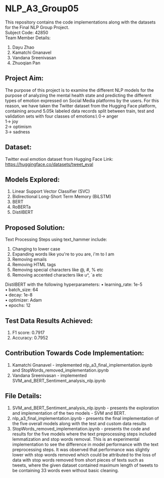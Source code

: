 # NLP_A3_Group05
This repository contains the code implementations along with the datasets for the Final NLP Group Project.\
Subject Code: 42850\
Team Member Details:
1. Dayu Zhao
2. Kamatchi Gnanavel
3. Vandana Sreenivasan  
4. Zhuoqian Pan

## Project Aim:
The purpose of this project is to examine the different NLP models for the purpose of analyzing the mental health state and predicting the different types of emotion expressed on Social Media platforms by the users. For this reason, we have taken the Twitter dataset from the Hugging Face platform, containing around 5.05k labeled data records split between train, test and validation sets with four classes of emotions:\ 
0-> anger\
1-> joy\
2-> optimism\
3-> sadness

## Dataset:
Twitter eval emotion dataset from Hugging Face
Link: https://huggingface.co/datasets/tweet_eval 

## Models Explored:
1. Linear Support Vector Classifier (SVC)
2. Bidirectional Long-Short Term Memory (BiLSTM)
3. BERT
4. RoBERTa
5. DistilBERT
   
## Proposed Solution:
Text Processing Steps using text_hammer include:
1.   Changing to lower case
2.   Expanding words like you're to you are, i'm to I am
3.   Removing emails
4.   Removing HTML tags
5.   Removing special characters like @, #, % etc
6.   Removing accented characters like u^, `a etc

DistilBERT with the following hyperparameters:
•	learning_rate: 1e-5\
•	batch_size: 64\
•	decay: 1e-8\
•	optimizer: Adam\
•	epochs: 12

## Test Data Results Achieved:
1. F1 score: 0.7917
2. Accuracy: 0.7952

## Contribution Towards Code Implementation:
1. Kamatchi Gnanavel - implemented nlp_a3_final_implementation.ipynb and StopWords_removed_implementation.ipynb
2. Vandana Sreenivasan - implemented SVM_and_BERT_Sentiment_analysis_nlp.ipynb

## File Details:
1. SVM_and_BERT_Sentiment_analysis_nlp.ipynb - presents the exploration and implementation of the two models - SVM and BERT.
2. nlp_a3_final_implementation.ipynb - presents the final implementation of the five overall models along with the test and custom data results
3. StopWords_removed_implementation.ipynb - presents the code and results for the five models where the text preprocessing steps included lemmatization and stop words removal. This is an experimental implementation to see the difference in model performance with the text preprocessing steps. It was observed that performance was slightly lower with stop words removed which could be attributed to the loss of data with stop words removed from short pieces of texts such as tweets, where the given dataset contained maximum length of tweets to be containing 33 words even without basic cleaning.
